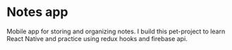 # Notes app

Mobile app for storing and organizing notes.
I build this pet-project to learn React Native and practice using redux hooks and firebase api.
